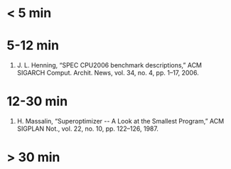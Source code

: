# < 5 min

# 5-12 min

1. J. L. Henning, “SPEC CPU2006 benchmark descriptions,” ACM SIGARCH
   Comput. Archit. News, vol. 34, no. 4, pp. 1–17, 2006.

# 12-30 min

1. H. Massalin, “Superoptimizer -- A Look at the Smallest Program,”
   ACM SIGPLAN Not., vol. 22, no. 10, pp. 122–126, 1987.

# > 30 min
